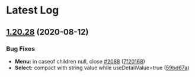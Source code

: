 # Latest Log 

## [1.20.28](https://github.com/alibaba-fusion/next/compare/1.20.26...1.20.28) (2020-08-12)


### Bug Fixes

* **Menu:** in caseof children null, close [#2088](https://github.com/alibaba-fusion/next/issues/2088) ([7f20168](https://github.com/alibaba-fusion/next/commit/7f20168))
* **Select:** compact with string value while useDetailValue=true ([59bd67a](https://github.com/alibaba-fusion/next/commit/59bd67a))


